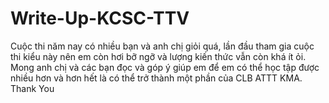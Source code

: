 # Write-Up-KCSC-TTV

Cuộc thi năm nay có nhiều bạn và anh chị giỏi quá, lần đầu tham gia cuộc thi kiểu này nên em còn hơi bỡ ngỡ và lượng kiến thức vẫn còn khá ít ỏi. Mong anh chị và các bạn đọc và góp ý giúp em để em có thể học tập được nhiều hơn và hơn hết là có thể trở thành một phần của CLB ATTT KMA. Thank You
